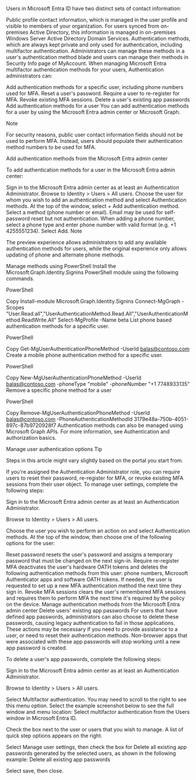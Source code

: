Users in Microsoft Entra ID have two distinct sets of contact information:

Public profile contact information, which is managed in the user profile and visible to members of your organization. For users synced from on-premises Active Directory, this information is managed in on-premises Windows Server Active Directory Domain Services.
Authentication methods, which are always kept private and only used for authentication, including multifactor authentication. Administrators can manage these methods in a user's authentication method blade and users can manage their methods in Security Info page of MyAccount.
When managing Microsoft Entra multifactor authentication methods for your users, Authentication administrators can:

Add authentication methods for a specific user, including phone numbers used for MFA.
Reset a user's password.
Require a user to re-register for MFA.
Revoke existing MFA sessions.
Delete a user's existing app passwords
Add authentication methods for a user
You can add authentication methods for a user by using the Microsoft Entra admin center or Microsoft Graph.

 Note

For security reasons, public user contact information fields should not be used to perform MFA. Instead, users should populate their authentication method numbers to be used for MFA.

Add authentication methods from the Microsoft Entra admin center

To add authentication methods for a user in the Microsoft Entra admin center:

Sign in to the Microsoft Entra admin center as at least an Authentication Administrator.
Browse to Identity > Users > All users.
Choose the user for whom you wish to add an authentication method and select Authentication methods.
At the top of the window, select + Add authentication method.
Select a method (phone number or email). Email may be used for self-password reset but not authentication. When adding a phone number, select a phone type and enter phone number with valid format (e.g. +1 4255551234).
Select Add.
 Note

The preview experience allows administrators to add any available authentication methods for users, while the original experience only allows updating of phone and alternate phone methods.

Manage methods using PowerShell
Install the Microsoft.Graph.Identity.Signins PowerShell module using the following commands.

PowerShell

Copy
Install-module Microsoft.Graph.Identity.Signins
Connect-MgGraph -Scopes "User.Read.all","UserAuthenticationMethod.Read.All","UserAuthenticationMethod.ReadWrite.All"
Select-MgProfile -Name beta
List phone based authentication methods for a specific user.

PowerShell

Copy
Get-MgUserAuthenticationPhoneMethod -UserId balas@contoso.com
Create a mobile phone authentication method for a specific user.

PowerShell

Copy
New-MgUserAuthenticationPhoneMethod -UserId balas@contoso.com -phoneType "mobile" -phoneNumber "+1 7748933135"
Remove a specific phone method for a user

PowerShell

Copy
Remove-MgUserAuthenticationPhoneMethod -UserId balas@contoso.com -PhoneAuthenticationMethodId 3179e48a-750b-4051-897c-87b9720928f7
Authentication methods can also be managed using Microsoft Graph APIs. For more information, see Authentication and authorization basics.

Manage user authentication options
 Tip

Steps in this article might vary slightly based on the portal you start from.

If you're assigned the Authentication Administrator role, you can require users to reset their password, re-register for MFA, or revoke existing MFA sessions from their user object. To manage user settings, complete the following steps:

Sign in to the Microsoft Entra admin center as at least an Authentication Administrator.

Browse to Identity > Users > All users.

Choose the user you wish to perform an action on and select Authentication methods. At the top of the window, then choose one of the following options for the user:

Reset password resets the user's password and assigns a temporary password that must be changed on the next sign-in.
Require re-register MFA deactivates the user's hardware OATH tokens and deletes the following authentication methods from this user: phone numbers, Microsoft Authenticator apps and software OATH tokens. If needed, the user is requested to set up a new MFA authentication method the next time they sign in.
Revoke MFA sessions clears the user's remembered MFA sessions and requires them to perform MFA the next time it's required by the policy on the device. Manage authentication methods from the Microsoft Entra admin center
Delete users' existing app passwords
For users that have defined app passwords, administrators can also choose to delete these passwords, causing legacy authentication to fail in those applications. These actions may be necessary if you need to provide assistance to a user, or need to reset their authentication methods. Non-browser apps that were associated with these app passwords will stop working until a new app password is created.

To delete a user's app passwords, complete the following steps:

Sign in to the Microsoft Entra admin center as at least an Authentication Administrator.

Browse to Identity > Users > All users.

Select Multifactor authentication. You may need to scroll to the right to see this menu option. Select the example screenshot below to see the full window and menu location: Select multifactor authentication from the Users window in Microsoft Entra ID.

Check the box next to the user or users that you wish to manage. A list of quick step options appears on the right.

Select Manage user settings, then check the box for Delete all existing app passwords generated by the selected users, as shown in the following example: Delete all existing app passwords

Select save, then close.
